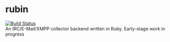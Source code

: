 # rubin
[![Build Status](https://travis-ci.org/phime42/rubin.svg)](https://travis-ci.org/phime42/rubin)  
An IRC/E-Mail/XMPP collector backend written in Ruby. Early-stage work in progress
